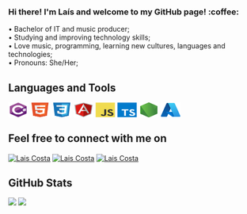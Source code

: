 <div align="left">

<h3>Hi there! I'm Laís and welcome to my GitHub page! 	:coffee:</h3>
  </div>  
• Bachelor of IT and music producer;<br>
• Studying and improving technology skills;<br>
• Love music, programming, learning new cultures, languages and technologies;<br>
• Pronouns: She/Her;<br> 
  
<h2>Languages and Tools</h2>

<a href="https://docs.microsoft.com/pt-br/dotnet/csharp/" target="blank"><img align="center" src="https://github.com/devicons/devicon/blob/master/icons/csharp/csharp-original.svg" alt="LCL-CSHARP" height="30" width="40" /></a>
<a href="https://developer.mozilla.org/pt-BR/docs/Web/HTML" target="blank"><img align="center" src="https://github.com/devicons/devicon/blob/master/icons/html5/html5-original.svg" alt="LCL-HMTL" height="30" width="40" /></a>
<a href="https://developer.mozilla.org/pt-BR/docs/Web/CSS/" target="blank"><img align="center" src="https://github.com/devicons/devicon/blob/master/icons/css3/css3-original.svg" alt="LCL-CSS" height="30" width="40" /></a>
<a href="https://angular.io/" target="blank"><img align="center" src="https://github.com/devicons/devicon/blob/master/icons/angularjs/angularjs-original.svg" alt="LCL -ANGULAR" height="30" width="40" /></a>
<a href="https://docs.microsoft.com/pt-br/javascript/" target="blank"><img align="center" src="https://github.com/devicons/devicon/blob/master/icons/javascript/javascript-original.svg" alt="LCL-JS" height="30" width="40" /></a>
<a href="https://docs.microsoft.com/pt-br/learn/modules/typescript-get-started/" target="blank"><img align="center" src="https://github.com/devicons/devicon/blob/master/icons/typescript/typescript-original.svg" alt="LCL-TS" height="30" width="40" /></a>
<a href="https://nodejs.org/en/" target="blank"><img align="center" src="https://github.com/devicons/devicon/blob/master/icons/nodejs/nodejs-original.svg" alt="LCL-NODEMON" height="30" width="40" /></a>
<a href="https://azure.microsoft.com/pt-br/services/devops/#overview" target="blank"><img align="center" src="https://github.com/devicons/devicon/blob/master/icons/azure/azure-original.svg" alt="LCL-DEVOPS" height="30" width="40" /></a>

<h2>Feel free to connect with me on</h2>

<a href="https://www.linkedin.com/in/lais-costa/" target="blank"><img align="center" src="https://cdn.jsdelivr.net/npm/simple-icons@3.0.1/icons/linkedin.svg" alt="Lais Costa" height="30" width="40" /></a>
<a href="https://www.instagram.com/ltsuki/" target="blank"><img align="center" src="https://cdn.jsdelivr.net/npm/simple-icons@3.13.0/icons/instagram.svg" alt="Lais Costa" height="30" width="40" /></a>
  <a href=mailto:delima.lais@outlook.com target="blank"><img align="center" src="https://cdn.jsdelivr.net/npm/simple-icons@3.13.0/icons/microsoftoutlook.svg" alt="Lais Costa" height="30" width="40" /></a>


<h2>GitHub Stats</h2>

<p align="left">
  
  <img src="https://github-readme-stats.vercel.app/api?username=laiscl&hide=stars&show_icons=true&theme=dracula&line_height=32">
  <img src="https://github-readme-stats.vercel.app/api/top-langs/?username=laiscl&count_private=true&theme=dracula">
 
</p>
</div>  

<!--
easter egg 
-->
 
</p>
<br>

